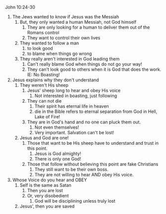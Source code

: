 John 10:24-30

1. The Jews wanted to know if Jesus was the Messiah
	1. But, they only wanted a human Messiah, not God himself
		1. They are only looking for a human to deliver them out of the Romans control
		2. They want to control their own lives
	2. They wanted to follow a man 
		1. to look good
		2. to blame when things go wrong
	3. They really aren't interested in God leading them
		1. Can't really blame God when things do not go your way!
		2. They can't look good to others when it is God that does the work. IE: No Boasting!
2. Jesus explains why they don't understand
	1. They weren't His sheep
		1. Jesus' sheep long to hear and obey His voice
			1. Not interested in boasting, just following
		2. They can not die
			1. Their spirit has eternal life in heaven
			2. die in the Bible refers to eternal separation from God in Hell, Lake of Fire!
		3. They are in God's hand and no one can pluck them out.
			1. Not even themselves!
			2. Very important. Salvation can't be lost!
	2. Jesus and God are one!
		1. Those that want to be His sheep have to understand and trust in this point.
			1. Jesus is God almighty!
			2. There is only one God!
		2. Those that follow without believing this point are fake Christians
			1. They still want to be their own boss.
			2. They are not willing to hear AND obey His voice.
3. Whose Voice do you hear and OBEY
	1. Self is the same as Satan
		1. Then you are lost
		2. Or, very disobedient
			1. God will be disciplining unless truly lost
	2. Jesus', then you are saved
